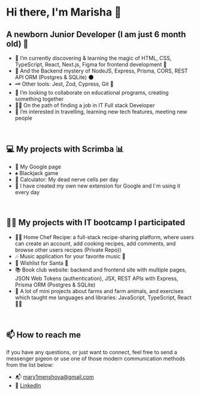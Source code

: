 # Hi there, I'm Marisha 👋
## A newborn Junior Developer (I am just 6 month old) 🐣
   
- 🌱 I’m currently discovering & learning the magic of HTML, CSS, TypeScript, React, Next.js, Figma for frontend development 🔮
- 🦇 And the Backend mystery of NodeJS, Express, Prisma, CORS, REST API ORM (Postgres & SQLite) 🌑
- 🗝️ Other tools: Jest, Zod, Cypress, Git 🔦
- 💞️ I’m looking to collaborate on educational programs, creating something together
- 👩‍💻 On the path of finding a job in IT Full stack Developer
- 👀 I’m interested in travelling, learning new tech features, meeting new people
<br />

## 💻 My projects with Scrimba 📊
  
- 🎇 My Google page
- ♠️ Blackjack game
- 🌈 Calculator: My dead nerve cells per day
- 🧩 I have created my own new extension for Google and I`m using it every day 
<br />

## 🧟‍♀️ My projects with IT bootcamp I participated 
  
- 👩‍🍳 Home Chef Recipe: a full-stack recipe-sharing platform, where users can create an account, add cooking recipes, add comments, and browse other users recipes (Private Repo))
- 🎶 Music application for your favorite music 🎸
- 🌠 Wishlist for Santa 🎄
- 📚 Book club website: backend and frontend site with multiple pages, JSON Web Tokens (authentication), JSX, REST APIs with Express, Prisma ORM (Postgres & SQLite) 
- 🚜 A lot of mini projects about farms and farm animals, and exercises which taught me languages and libraries: JavaScript, TypeScript, React 🐄🌾
<br />

 ## 📫 How to reach me
  
If you have any questions, or just want to connect, feel free to send a messenger pigeon or use one of those modern communication methods from the list below:
- 📬 mary1menshova@gmail.com
- 📎 [LinkedIn](https://www.linkedin.com/in/marisha-menshova-0ab757157/)

<!---
MarishaMenshovaIT/MarishaMenshovaIT is a ✨ special ✨ repository because its `README.md` (this file) appears on your GitHub profile.
You can click the Preview link to take a look at your changes.
--->
